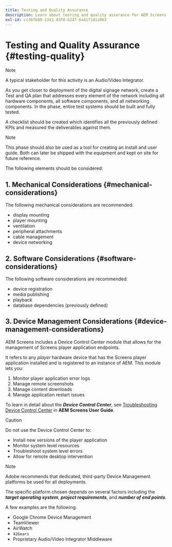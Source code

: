 ```yaml
---
title: Testing and Quality Assurance
description: Learn about testing and quality assurance for AEM Screens in the Best Practices Guide.
exl-id: cc3bfb88-1341-43f8-b247-6a41f1d1a963
---
```

# Testing and Quality Assurance {#testing-quality}

>[!NOTE]
>A typical stakeholder for this activity is an Audio/Video Integrator.

As you get closer to deployment of the digital signage network, create a Test and QA plan that addresses every element of the network including all hardware components, all software components, and all networking components.
In the phase, entire test systems should be built and fully tested.

A checklist should be created which identifies all the previously defined KPIs and measured the deliverables against them.

>[!NOTE]
>
>This phase should also be used as a tool for creating an install and user guide. Both can later be shipped with the equipment and kept on site for future reference.

The following elements should be considered:

## 1. Mechanical Considerations {#mechanical-considerations}

The following mechanical considerations are recommended:

* display mounting
* player mounting
* ventilation
* peripheral attachments
* cable management
* device networking

## 2. Software Considerations {#software-considerations}

The following software considerations are recommended:

* device registration
* media publishing
* playback
* database dependencies (previously defined)


## 3. Device Management Considerations {#device-management-considerations}

AEM Screens includes a Device Control Center module that allows for the management of Screens player application endpoints.
      
It refers to any *player* hardware device that has the Screens player application installed and is registered to an instance of AEM.
This module lets you:

1. Monitor player application error logs
1. Manage remote screenshots
1. Manage content downloads
1. Manage application restart issues

To learn in detail about the ***Device Control Center***, see [Troubleshooting Device Control Center](https://experienceleague.adobe.com/en/docs/experience-manager-screens/user-guide/troubleshooting/monitoring-screens) in **AEM Screens User Guide**.

>[!CAUTION]
>
>Do not use the Device Control Center to:
>
>* Install new versions of the player application
>* Monitor system level resources
>* Troubleshoot system level errors
>* Allow for remote desktop intervention


>[!NOTE]
>
> Adobe recommends that dedicated, third-party Device Management platforms be used for all deployments.

The specific platform chosen depends on several factors including the ***target operating system***, ***project requirements***, and ***number of end points***.
     
A few examples are the following:

* Google Chrome Device Management
* TeamViewer
* AirWatch
* `42Gears`
* Proprietary Audio/Video Integrator Middleware
